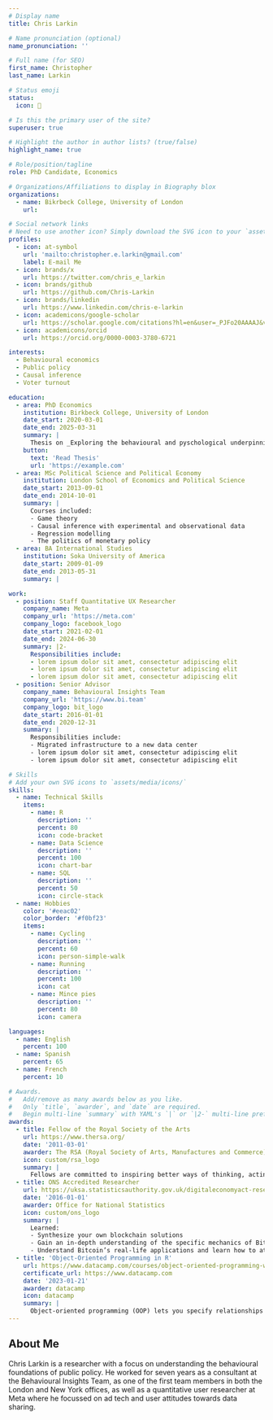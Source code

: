 ```yaml
---
# Display name
title: Chris Larkin

# Name pronunciation (optional)
name_pronunciation: ''

# Full name (for SEO)
first_name: Christopher
last_name: Larkin

# Status emoji
status:
  icon: 🧗

# Is this the primary user of the site?
superuser: true

# Highlight the author in author lists? (true/false)
highlight_name: true

# Role/position/tagline
role: PhD Candidate, Economics

# Organizations/Affiliations to display in Biography blox
organizations:
  - name: Bikrbeck College, University of London
    url: 

# Social network links
# Need to use another icon? Simply download the SVG icon to your `assets/media/icons/` folder.
profiles:
  - icon: at-symbol
    url: 'mailto:christopher.e.larkin@gmail.com'
    label: E-mail Me
  - icon: brands/x
    url: https://twitter.com/chris_e_larkin
  - icon: brands/github
    url: https://github.com/Chris-Larkin
  - icon: brands/linkedin
    url: https://www.linkedin.com/chris-e-larkin
  - icon: academicons/google-scholar
    url: https://scholar.google.com/citations?hl=en&user=_PJFo20AAAAJ&view_op=list_works&sortby=pubdate
  - icon: academicons/orcid
    url: https://orcid.org/0000-0003-3780-6721

interests:
  - Behavioural economics
  - Public policy
  - Causal inference 
  - Voter turnout

education:
  - area: PhD Economics
    institution: Birkbeck College, University of London
    date_start: 2020-03-01
    date_end: 2025-03-31
    summary: |
      Thesis on _Exploring the behavioural and pyschological underpinnings of voting_. Supervised by [Prof David Schroeder](https://example.com). Completed part-time while working full-time with papers being published in 2 leading journals.
    button:
      text: 'Read Thesis'
      url: 'https://example.com'
  - area: MSc Political Science and Political Economy
    institution: London School of Economics and Political Science
    date_start: 2013-09-01
    date_end: 2014-10-01
    summary: |
      Courses included:
      - Game theory
      - Causal inference with experimental and observational data
      - Regression modelling
      - The politics of monetary policy
  - area: BA International Studies
    institution: Soka University of America
    date_start: 2009-01-09
    date_end: 2013-05-31
    summary: |

work:
  - position: Staff Quantitative UX Researcher
    company_name: Meta
    company_url: 'https://meta.com'
    company_logo: facebook_logo
    date_start: 2021-02-01
    date_end: 2024-06-30
    summary: |2-
      Responsibilities include:
      - lorem ipsum dolor sit amet, consectetur adipiscing elit
      - lorem ipsum dolor sit amet, consectetur adipiscing elit
      - lorem ipsum dolor sit amet, consectetur adipiscing elit
  - position: Senior Advisor
    company_name: Behavioural Insights Team
    company_url: 'https://www.bi.team'
    company_logo: bit_logo
    date_start: 2016-01-01
    date_end: 2020-12-31
    summary: |
      Responsibilities include:
      - Migrated infrastructure to a new data center
      - lorem ipsum dolor sit amet, consectetur adipiscing elit
      - lorem ipsum dolor sit amet, consectetur adipiscing elit

# Skills
# Add your own SVG icons to `assets/media/icons/`
skills:
  - name: Technical Skills
    items:
      - name: R
        description: ''
        percent: 80
        icon: code-bracket
      - name: Data Science
        description: ''
        percent: 100
        icon: chart-bar
      - name: SQL
        description: ''
        percent: 50
        icon: circle-stack
  - name: Hobbies
    color: '#eeac02'
    color_border: '#f0bf23'
    items:
      - name: Cycling
        description: ''
        percent: 60
        icon: person-simple-walk
      - name: Running
        description: ''
        percent: 100
        icon: cat
      - name: Mince pies
        description: ''
        percent: 80
        icon: camera

languages:
  - name: English
    percent: 100
  - name: Spanish
    percent: 65
  - name: French
    percent: 10

# Awards.
#   Add/remove as many awards below as you like.
#   Only `title`, `awarder`, and `date` are required.
#   Begin multi-line `summary` with YAML's `|` or `|2-` multi-line prefix and indent 2 spaces below.
awards:
  - title: Fellow of the Royal Society of the Arts
    url: https://www.thersa.org/
    date: '2011-03-01'
    awarder: The RSA (Royal Society of Arts, Manufactures and Commerce) 
    icon: custom/rsa_logo
    summary: |
      Fellows are committed to inspiring better ways of thinking, acting and delivering change. An integral part of the RSA in creating a better future, Fellows champion new ideas, drive social change, deliver practical solutions and support the RSA mission.
  - title: ONS Accredited Researcher
    url: https://uksa.statisticsauthority.gov.uk/digitaleconomyact-research-statistics/better-useofdata-for-research-information-for-researchers/list-of-accredited-researchers-and-research-projects-under-the-research-strand-of-the-digital-economy-act/
    date: '2016-01-01'
    awarder: Office for National Statistics
    icon: custom/ons_logo
    summary: |
      Learned:
      - Synthesize your own blockchain solutions
      - Gain an in-depth understanding of the specific mechanics of Bitcoin
      - Understand Bitcoin’s real-life applications and learn how to attack and destroy Bitcoin, Ethereum, smart contracts and Dapps, and alternatives to Bitcoin’s Proof-of-Work consensus algorithm
  - title: 'Object-Oriented Programming in R'
    url: https://www.datacamp.com/courses/object-oriented-programming-with-s3-and-r6-in-r
    certificate_url: https://www.datacamp.com
    date: '2023-01-21'
    awarder: datacamp
    icon: datacamp
    summary: |
      Object-oriented programming (OOP) lets you specify relationships between functions and the objects that they can act on, helping you manage complexity in your code. This is an intermediate level course, providing an introduction to OOP, using the S3 and R6 systems. S3 is a great day-to-day R programming tool that simplifies some of the functions that you write. R6 is especially useful for industry-specific analyses, working with web APIs, and building GUIs.
---
```


## About Me

Chris Larkin is a researcher with a focus on understanding the behavioural foundations of public policy. He worked for seven years as a consultant at the Behavioural Insights Team, as one of the first team members in both the London and New York offices, as well as a quantitative user researcher at Meta where he focussed on ad tech and user attitudes towards data sharing.
